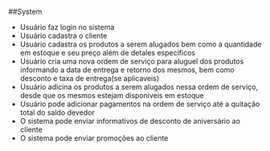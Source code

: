 ##System

- Usuário faz login no sistema
- Usuário cadastra o cliente
- Usuário cadastra os produtos a serem alugados bem como a quantidade em estoque e seu preço
além de detales especificos 
- Usuário cria uma nova ordem de serviço para aluguel dos produtos informando a data de
entrega e retorno dos mesmos, bem como desconto e taxa de entrega(se aplicaveis)
- Usuário adicina os produtos a serem alugados nessa ordem de serviço, desde que os mesmos
estejam disponiveis em estoque
- Usuário pode adicionar pagamentos na ordem de serviço até a quitação total do saldo devedor
- O sistema pode enviar informativos de desconto de aniversário ao cliente
- O sistema pode enviar promoções ao cliente